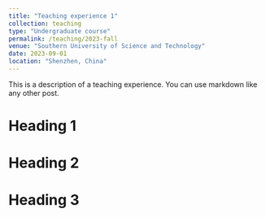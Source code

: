 ```yaml
---
title: "Teaching experience 1"
collection: teaching
type: "Undergraduate course"
permalink: /teaching/2023-fall
venue: "Southern University of Science and Technology"
date: 2023-09-01
location: "Shenzhen, China"
---
```


This is a description of a teaching experience. You can use markdown like any other post.

Heading 1
======

Heading 2
======

Heading 3
======